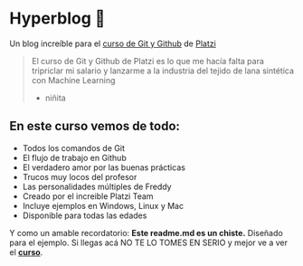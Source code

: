 # Hyperblog 💚

Un blog increíble para el [curso de Git y Github](https://platzi.com/cursos/git-github/ "curso de Git y Github") de [Platzi](https://platzi.com/ "Platzi")

> El curso de Git y Github de Platzi es lo que me hacía falta para tripriclar mi salario y lanzarme a la industria del tejido de lana sintética con Machine Learning
>
> - niñita

## En este curso vemos de todo:

- Todos los comandos de Git
- El flujo de trabajo en Github
- El verdadero amor por las buenas prácticas
- Trucos muy locos del profesor
- Las personalidades múltiples de Freddy
- Creado por el increible Platzi Team
- Incluye ejemplos en Windows, Linux y Mac
- Disponible para todas las edades

Y como un amable recordatorio: **Este readme.md es un chiste.** Diseñado para el ejemplo. Si llegas acá NO TE LO TOMES EN SERIO y mejor ve a ver el [**curso**](https://platzi.com/cursos/git-github/ "curso").
